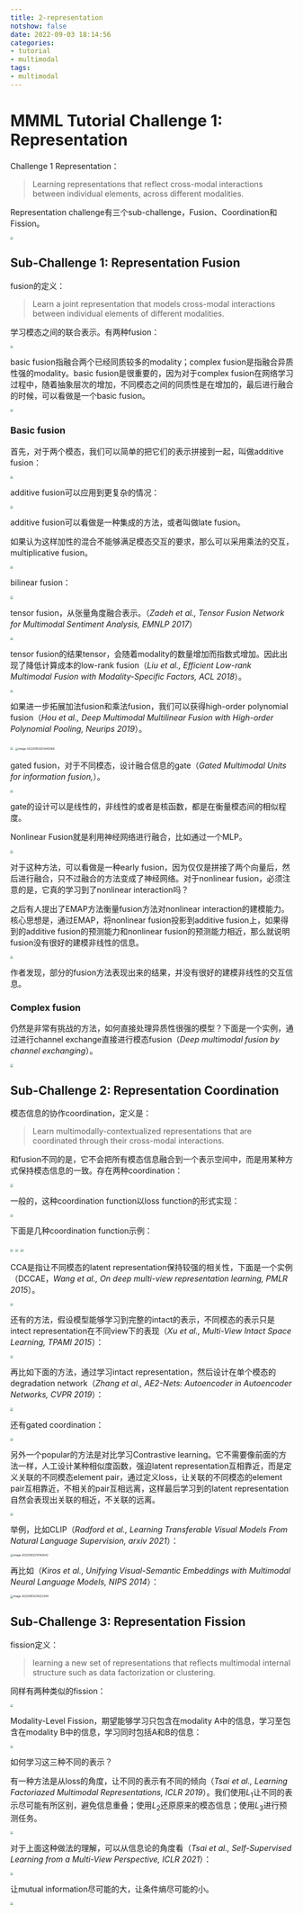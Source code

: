 ```yaml
---
title: 2-representation
notshow: false
date: 2022-09-03 18:14:56
categories:
- tutorial
- multimodal
tags:
- multimodal
---
```


# MMML Tutorial Challenge 1: Representation

Challenge 1 Representation：

> Learning representations that reflect cross-modal interactions between individual elements, across different modalities.

Representation challenge有三个sub-challenge，Fusion、Coordination和Fission。

<img src="https://lxy-blog-pics.oss-cn-beijing.aliyuncs.com/asssets/image-20220904163842455.png"   style="zoom:33%;" />

<!--more-->

## Sub-Challenge 1: Representation Fusion

fusion的定义：

> Learn a joint representation that models cross-modal interactions between individual elements of different modalities.
>

学习模态之间的联合表示。有两种fusion：

<img src="https://lxy-blog-pics.oss-cn-beijing.aliyuncs.com/asssets/image-20220903195752329.png"   style="zoom:33%;" />

basic fusion指融合两个已经同质较多的modality；complex fusion是指融合异质性强的modality。basic fusion是很重要的，因为对于complex fusion在网络学习过程中，随着抽象层次的增加，不同模态之间的同质性是在增加的，最后进行融合的时候，可以看做是一个basic fusion。

<img src="https://lxy-blog-pics.oss-cn-beijing.aliyuncs.com/asssets/image-20220903200130379.png"   style="zoom:33%;" />

### Basic fusion

首先，对于两个模态，我们可以简单的把它们的表示拼接到一起，叫做additive fusion：

<img src="https://lxy-blog-pics.oss-cn-beijing.aliyuncs.com/asssets/image-20220903200954360.png"   style="zoom:33%;" />

additive fusion可以应用到更复杂的情况：

<img src="https://lxy-blog-pics.oss-cn-beijing.aliyuncs.com/asssets/image-20220903201046736.png"   style="zoom:33%;" />

additive fusion可以看做是一种集成的方法，或者叫做late fusion。

如果认为这样加性的混合不能够满足模态交互的要求，那么可以采用乘法的交互，multiplicative fusion。

<img src="https://lxy-blog-pics.oss-cn-beijing.aliyuncs.com/asssets/image-20220903202429932.png"   style="zoom:33%;" />

bilinear fusion：

<img src="https://lxy-blog-pics.oss-cn-beijing.aliyuncs.com/asssets/image-20220903202509100.png"   style="zoom:33%;" />

tensor fusion，从张量角度融合表示。（*Zadeh et al., Tensor Fusion Network for Multimodal Sentiment Analysis, EMNLP 2017*）

<img src="https://lxy-blog-pics.oss-cn-beijing.aliyuncs.com/asssets/image-20220903202649615.png"   style="zoom:33%;" />

tensor fusion的结果tensor，会随着modality的数量增加而指数式增加。因此出现了降低计算成本的low-rank fusion（*Liu et al., Efficient Low-rank Multimodal Fusion with Modality-Specific Factors, ACL 2018*）。

<img src="https://lxy-blog-pics.oss-cn-beijing.aliyuncs.com/asssets/image-20220903202928027.png"   style="zoom:33%;" />

如果进一步拓展加法fusion和乘法fusion，我们可以获得high-order polynomial fusion（*Hou et al., Deep Multimodal Multilinear Fusion with High-order Polynomial Pooling, Neurips 2019*）。

<img src="https://lxy-blog-pics.oss-cn-beijing.aliyuncs.com/asssets/image-20220903203411430.png"   style="zoom:33%;" />

<img src="https://lxy-blog-pics.oss-cn-beijing.aliyuncs.com/asssets/image-20220903203449368.png" alt="image-20220903203449368" style="zoom:33%;" />

gated fusion，对于不同模态，设计融合信息的gate（*Gated Multimodal Units for information fusion,*）。

<img src="https://lxy-blog-pics.oss-cn-beijing.aliyuncs.com/asssets/image-20220903204826371.png"   style="zoom:33%;" />

gate的设计可以是线性的，非线性的或者是核函数，都是在衡量模态间的相似程度。

Nonlinear Fusion就是利用神经网络进行融合，比如通过一个MLP。

<img src="https://lxy-blog-pics.oss-cn-beijing.aliyuncs.com/asssets/image-20220903205016445.png"   style="zoom:33%;" />

对于这种方法，可以看做是一种early fusion，因为仅仅是拼接了两个向量后，然后进行融合，只不过融合的方法变成了神经网络。对于nonlinear fusion，必须注意的是，它真的学习到了nonlinear interaction吗？

之后有人提出了EMAP方法衡量fusion方法对nonlinear interaction的建模能力。核心思想是，通过EMAP，将nonlinear fusion投影到additive fusion上，如果得到的additive fusion的预测能力和nonlinear fusion的预测能力相近，那么就说明fusion没有很好的建模非线性的信息。

<img src="https://lxy-blog-pics.oss-cn-beijing.aliyuncs.com/asssets/image-20220903210522579.png"   style="zoom:33%;" />

作者发现，部分的fusion方法表现出来的结果，并没有很好的建模非线性的交互信息。

### Complex fusion

仍然是非常有挑战的方法，如何直接处理异质性很强的模型？下面是一个实例，通过进行channel exchange直接进行模态fusion（*Deep multimodal fusion by channel exchanging*）。

<img src="https://lxy-blog-pics.oss-cn-beijing.aliyuncs.com/asssets/image-20220903211104205.png"   style="zoom:33%;" />

## Sub-Challenge 2: Representation Coordination

模态信息的协作coordination，定义是：

> Learn multimodally-contextualized representations that are coordinated through their cross-modal interactions.
>

和fusion不同的是，它不会把所有模态信息融合到一个表示空间中，而是用某种方式保持模态信息的一致。存在两种coordination：

<img src="https://lxy-blog-pics.oss-cn-beijing.aliyuncs.com/asssets/image-20220903212757995.png"   style="zoom:33%;" />

一般的，这种coordination function以loss function的形式实现：

<img src="https://lxy-blog-pics.oss-cn-beijing.aliyuncs.com/asssets/image-20220903212934237.png"   style="zoom:33%;" />

下面是几种coordination function示例：

<img src="https://lxy-blog-pics.oss-cn-beijing.aliyuncs.com/asssets/image-20220903213014577.png"  style="zoom:33%;" />

<img src="https://lxy-blog-pics.oss-cn-beijing.aliyuncs.com/asssets/image-20220903213034255.png"   style="zoom:33%;" />

<img src="https://lxy-blog-pics.oss-cn-beijing.aliyuncs.com/asssets/image-20220903213100212.png"   style="zoom:33%;" />

CCA是指让不同模态的latent representation保持较强的相关性，下面是一个实例（DCCAE，*Wang et al., On deep multi-view representation learning, PMLR 2015*）。

<img src="https://lxy-blog-pics.oss-cn-beijing.aliyuncs.com/asssets/image-20220903213244674.png"  style="zoom:33%;" />

还有的方法，假设模型能够学习到完整的intact的表示，不同模态的表示只是intect representation在不同view下的表现（*Xu et al., Multi-View Intact Space Learning, TPAMI 2015*）：

<img src="https://lxy-blog-pics.oss-cn-beijing.aliyuncs.com/asssets/image-20220903213414235.png"   style="zoom:33%;" />

再比如下面的方法，通过学习intact representation，然后设计在单个模态的degradation network（*Zhang et al., AE2-Nets: Autoencoder in Autoencoder Networks, CVPR 2019*）：

<img src="https://lxy-blog-pics.oss-cn-beijing.aliyuncs.com/asssets/image-20220903213541449.png"   style="zoom:33%;" />

还有gated coordination：

<img src="https://lxy-blog-pics.oss-cn-beijing.aliyuncs.com/asssets/image-20220903213631959.png"   style="zoom:33%;" />

另外一个popular的方法是对比学习Contrastive learning。它不需要像前面的方法一样，人工设计某种相似度函数，强迫latent representation互相靠近，而是定义关联的不同模态element pair，通过定义loss，让关联的不同模态的element pair互相靠近，不相关的pair互相远离，这样最后学习到的latent representation自然会表现出关联的相近，不关联的远离。

<img src="https://lxy-blog-pics.oss-cn-beijing.aliyuncs.com/asssets/image-20220903214055573.png"   style="zoom:33%;" />

举例，比如CLIP（*Radford et al., Learning Transferable Visual Models From Natural Language Supervision, arxiv 2021*）：

<img src="https://lxy-blog-pics.oss-cn-beijing.aliyuncs.com/asssets/image-20220903214142642.png" alt="image-20220903214142642" style="zoom:33%;" />

再比如（*Kiros et al., Unifying Visual-Semantic Embeddings with Multimodal Neural Language Models, NIPS 2014*）：

<img src="https://lxy-blog-pics.oss-cn-beijing.aliyuncs.com/asssets/image-20220903214223340.png" alt="image-20220903214223340" style="zoom:33%;" />

## Sub-Challenge 3: Representation Fission

fission定义：

> learning a new set of representations that reflects multimodal internal structure such as data factorization or clustering.

同样有两种类似的fission：

<img src="https://lxy-blog-pics.oss-cn-beijing.aliyuncs.com/asssets/image-20220903222515087.png"   style="zoom:33%;" />

Modality-Level Fission，期望能够学习只包含在modality A中的信息，学习至包含在modality B中的信息，学习同时包括A和B的信息：

<img src="https://lxy-blog-pics.oss-cn-beijing.aliyuncs.com/asssets/image-20220903222639929.png"   style="zoom:33%;" />

如何学习这三种不同的表示？

有一种方法是从loss的角度，让不同的表示有不同的倾向（*Tsai et al., Learning Factoriazed Multimodal Representations, ICLR 2019*）。我们使用$L_1$让不同的表示尽可能有所区别，避免信息重叠；使用$L_2$还原原来的模态信息；使用$L_3$进行预测任务。

<img src="https://lxy-blog-pics.oss-cn-beijing.aliyuncs.com/asssets/image-20220903222802216.png"   style="zoom:33%;" />

对于上面这种做法的理解，可以从信息论的角度看（*Tsai et al., Self-Supervised Learning from a Multi-View Perspective, ICLR 2021*）：

<img src="https://lxy-blog-pics.oss-cn-beijing.aliyuncs.com/asssets/image-20220903222949898.png"  style="zoom:33%;" />

让mutual information尽可能的大，让条件熵尽可能的小。

<img src="https://lxy-blog-pics.oss-cn-beijing.aliyuncs.com/asssets/image-20220903223031841.png"   style="zoom:33%;" />

